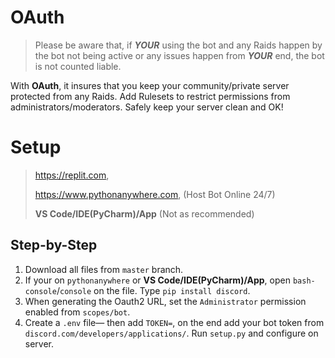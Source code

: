 #  OAuth
> Please be aware that, if ___YOUR___ using the bot and any Raids happen by the bot not being active or any issues happen from ___YOUR___ end, the bot is not counted liable.

With __OAuth__, it insures that you keep your community/private server protected from any Raids. Add Rulesets to restrict permissions from administrators/moderators. Safely keep your server clean and OK!

# Setup
> https://replit.com,
> 
> https://www.pythonanywhere.com, (Host Bot Online 24/7)
>
> __VS Code/IDE(PyCharm)/App__ (Not as recommended)

## Step-by-Step
1. Download all files from `master` branch.
2. If your on `pythonanywhere` or __VS Code/IDE(PyCharm)/App__, open `bash-console`/`console` on the file. Type `pip install discord`.
3. When generating the Oauth2 URL, set the `Administrator` permission enabled from `scopes/bot`.
4. Create a `.env` file— then add `TOKEN=`, on the end add your bot token from `discord.com/developers/applications/`. Run `setup.py` and configure on server. 
